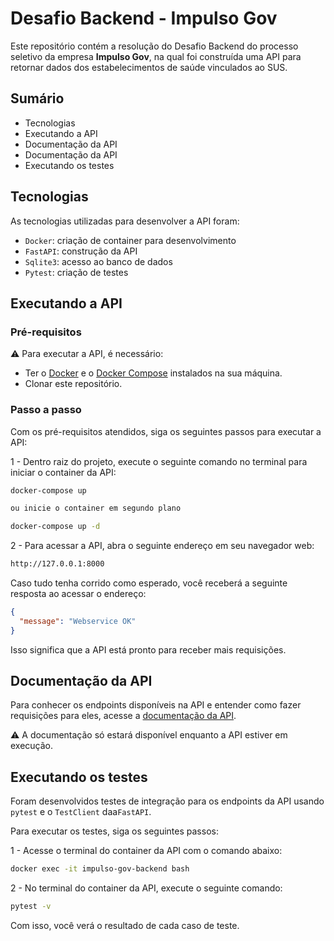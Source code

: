 # Desafio Backend - Impulso Gov

Este repositório contém a resolução do Desafio Backend do processo seletivo da empresa **Impulso Gov**, na qual foi construída uma API para retornar dados dos estabelecimentos de saúde vinculados ao SUS.

## Sumário

- Tecnologias
- Executando a API
- Documentação da API
- Documentação da API
- Executando os testes

## Tecnologias

As tecnologias utilizadas para desenvolver a API foram:

- `Docker`: criação de container para desenvolvimento
- `FastAPI`: construção da API
- `Sqlite3`: acesso ao banco de dados
- `Pytest`: criação de testes

## Executando a API

### Pré-requisitos

⚠️ Para executar a API, é necessário:

- Ter o [Docker](https://docs.docker.com/get-docker/) e o [Docker Compose](https://docs.docker.com/compose/) instalados na sua máquina.
- Clonar este repositório.

### Passo a passo

Com os pré-requisitos atendidos, siga os seguintes passos para executar a API:

1 - Dentro raiz do projeto, execute o seguinte comando no terminal para iniciar o container da API:

``` bash
docker-compose up

ou inicie o container em segundo plano

docker-compose up -d
```

2 - Para acessar a API, abra o seguinte endereço em seu navegador web:

``` bash
http://127.0.0.1:8000
```

Caso tudo tenha corrido como esperado, você receberá a seguinte resposta ao acessar o endereço:

``` json
{
  "message": "Webservice OK"
}
```

Isso significa que a API está pronto para receber mais requisições.

## Documentação da API

Para conhecer os endpoints disponíveis na API e entender como fazer requisições para eles, acesse a [documentação da API](http://127.0.0.1:8000/docs).

⚠️ A documentação só estará disponível enquanto a API estiver em execução.

## Executando os testes

Foram desenvolvidos testes de integração para os endpoints da API usando `pytest` e o `TestClient` daa`FastAPI`.

Para executar os testes, siga os seguintes passos:

1 - Acesse o terminal do container da API com o comando abaixo:

``` bash
docker exec -it impulso-gov-backend bash
```

2 - No terminal do container da API, execute o seguinte comando:

``` bash
pytest -v
```

Com isso, você verá o resultado de cada caso de teste.
